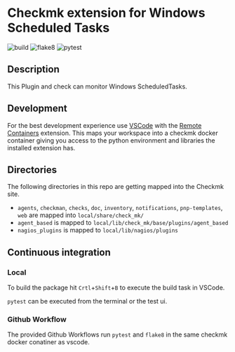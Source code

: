 # Checkmk extension for Windows Scheduled Tasks

![build](https://github.com/jiuka/checkmk_windows_scheduled_task/workflows/build/badge.svg)
![flake8](https://github.com/jiuka/checkmk_windows_scheduled_task/workflows/Lint/badge.svg)
![pytest](https://github.com/jiuka/checkmk_windows_scheduled_task/workflows/pytest/badge.svg)

## Description


This Plugin and check can monitor Windows ScheduledTasks.

## Development

For the best development experience use [VSCode](https://code.visualstudio.com/) with the [Remote Containers](https://marketplace.visualstudio.com/items?itemName=ms-vscode-remote.remote-containers) extension. This maps your workspace into a checkmk docker container giving you access to the python environment and libraries the installed extension has.

## Directories

The following directories in this repo are getting mapped into the Checkmk site.

* `agents`, `checkman`, `checks`, `doc`, `inventory`, `notifications`, `pnp-templates`, `web` are mapped into `local/share/check_mk/`
* `agent_based` is mapped to `local/lib/check_mk/base/plugins/agent_based`
* `nagios_plugins` is mapped to `local/lib/nagios/plugins`

## Continuous integration
### Local

To build the package hit `Crtl`+`Shift`+`B` to execute the build task in VSCode.

`pytest` can be executed from the terminal or the test ui.

### Github Workflow

The provided Github Workflows run `pytest` and `flake8` in the same checkmk docker conatiner as vscode.